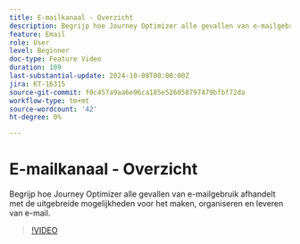 ```yaml
---
title: E-mailkanaal - Overzicht
description: Begrijp hoe Journey Optimizer alle gevallen van e-mailgebruik afhandelt met de uitgebreide mogelijkheden voor het maken, organiseren en leveren van e-mail.
feature: Email
role: User
level: Beginner
doc-type: Feature Video
duration: 109
last-substantial-update: 2024-10-08T00:00:00Z
jira: KT-16315
source-git-commit: f0c457a9aa6e96ca185e526058797479bfbf72da
workflow-type: tm+mt
source-wordcount: '42'
ht-degree: 0%

---
```



# E-mailkanaal - Overzicht

Begrijp hoe Journey Optimizer alle gevallen van e-mailgebruik afhandelt met de uitgebreide mogelijkheden voor het maken, organiseren en leveren van e-mail.

>[!VIDEO](https://video.tv.adobe.com/v/3432675/?learn=on)
